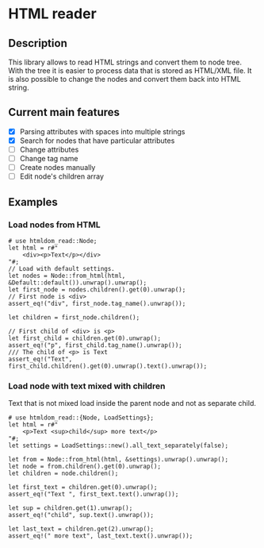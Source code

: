 # HTML reader

## Description
This library allows to read HTML strings and convert them to node tree.
With the tree it is easier to process data that is stored as HTML/XML file.
It is also possible to change the nodes and convert them back into HTML string.

## Current main features
- [x] Parsing attributes with spaces into multiple strings
- [x] Search for nodes that have particular attributes
- [ ] Change attributes
- [ ] Change tag name
- [ ] Create nodes manually
- [ ] Edit node's children array

## Examples
### Load nodes from HTML
```
# use htmldom_read::Node;
let html = r#"
    <div><p>Text</p></div>
"#;
// Load with default settings.
let nodes = Node::from_html(html, &Default::default()).unwrap().unwrap();
let first_node = nodes.children().get(0).unwrap();
// First node is <div>
assert_eq!("div", first_node.tag_name().unwrap());

let children = first_node.children();

// First child of <div> is <p>
let first_child = children.get(0).unwrap();
assert_eq!("p", first_child.tag_name().unwrap());
/// The child of <p> is Text
assert_eq!("Text", first_child.children().get(0).unwrap().text().unwrap());
```

### Load node with text mixed with children
 Text that is not mixed load inside the parent node and not as separate child.
```
# use htmldom_read::{Node, LoadSettings};
let html = r#"
    <p>Text <sup>child</sup> more text</p>
"#;
let settings = LoadSettings::new().all_text_separately(false);

let from = Node::from_html(html, &settings).unwrap().unwrap();
let node = from.children().get(0).unwrap();
let children = node.children();

let first_text = children.get(0).unwrap();
assert_eq!("Text ", first_text.text().unwrap());

let sup = children.get(1).unwrap();
assert_eq!("child", sup.text().unwrap());

let last_text = children.get(2).unwrap();
assert_eq!(" more text", last_text.text().unwrap());
```